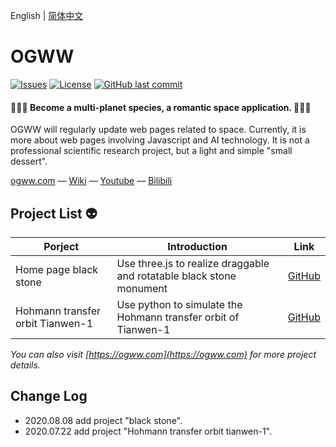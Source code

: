 English | [简体中文](./README.CN.md) 

OGWW
========

[![Issues](https://img.shields.io/github/issues/elliottssu/ogww)](https://github.com/elliottssu/ogww/issues)
[![License](https://img.shields.io/github/license/elliottssu/ogww)](https://github.com/elliottssu/ogww/blob/master/LICENSE)
[![GitHub last commit](https://img.shields.io/github/last-commit/elliottssu/ogww)](https://github.com/elliottssu/ogww)

#### 🚀🚀🚀 Become a multi-planet species, a romantic space application. 🚀🚀🚀 ####

OGWW will regularly update web pages related to space. Currently, it is more about web pages involving Javascript and AI technology. It is not a professional scientific research project, but a light and simple "small dessert".

[ogww.com](https://ogww.com) &mdash;
[Wiki](https://github.com/elliottssu/ogww/wiki) &mdash;
[Youtube](https://www.youtube.com/channel/UCTbY3cmbq3S_LBXGatI91Zg) &mdash;
[Bilibili](https://space.bilibili.com/241402495)

## Project List 👽

|Porject|Introduction|Link|
|------|--------|------|
| Home page black stone | Use three.js to realize draggable and rotatable black stone monument | [GitHub](https://github.com/elliottssu/black-stone) |
| Hohmann transfer orbit Tianwen-1 | Use python to simulate the Hohmann transfer orbit of Tianwen-1 | [GitHub](https://github.com/elliottssu/hohmann-transfer-orbit-tianwen) |


*You can also visit [https://ogww.com](https://ogww.com) for more project details.*

## Change Log

- 2020.08.08 add project "black stone".
- 2020.07.22 add project "Hohmann transfer orbit tianwen-1".
